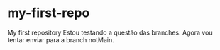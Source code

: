 # my-first-repo
My first repository
Estou testando a questão das branches.
Agora vou tentar enviar para a branch notMain.